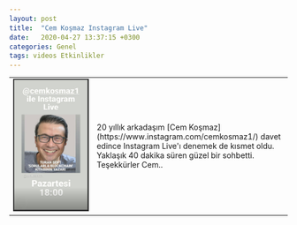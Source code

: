 ```yaml
---
layout: post
title:  "Cem Koşmaz Instagram Live"
date:   2020-04-27 13:37:15 +0300
categories: Genel
tags: videos Etkinlikler
---
```


<table><tr><td style="width:30%">
   <img src="/assets/cem_kosmaz_instagram_live_2.jpg">
</td>
<td style="width:70%">
<p>
20 yıllık arkadaşım [Cem Koşmaz](https://www.instagram.com/cemkosmaz1/) davet edince Instagram Live'ı denemek de kısmet oldu. Yaklaşık 40 dakika süren güzel bir sohbetti. Teşekkürler Cem.. 
</p>
</td></tr></table>




